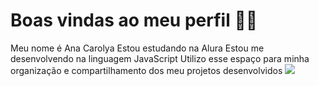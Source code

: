 # Boas vindas ao meu perfil 💙💙
Meu nome é Ana Carolya
Estou estudando na Alura
Estou me desenvolvendo na linguagem JavaScript
Utilizo esse espaço para minha organização e compartilhamento dos meu projetos desenvolvidos
![](link)
